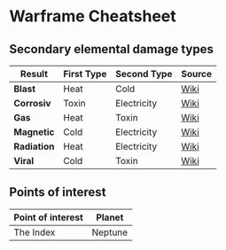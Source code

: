 # Warframe Cheatsheet

## Secondary elemental damage types
Result   | First Type   | Second Type  | Source |
---------|--------------|--------------|---------------|
**Blast**       | Heat          | Cold       | [Wiki](https://warframe.fandom.com/wiki/Damage/Blast_Damage) |
**Corrosiv**   | Toxin          |  Electricity         | [Wiki](https://warframe.fandom.com/wiki/Damage/Corrosive_Damage) |
**Gas**       | Heat          | Toxin       | [Wiki](https://warframe.fandom.com/wiki/Damage/Gas_Damage) |
**Magnetic**     | Cold          |  Electricity       | [Wiki](https://warframe.fandom.com/wiki/Damage/Magnetic_Damage) |
**Radiation** | Heat          |  Electricity       | [Wiki](https://warframe.fandom.com/wiki/Damage/Radiation_Damage) |
**Viral**  | Cold          |  Toxin       | [Wiki](https://warframe.fandom.com/wiki/Damage/Radiation_Damage) |

## Points of interest
Point of interest | Planet |
------------------|--------|
The Index | Neptune |
